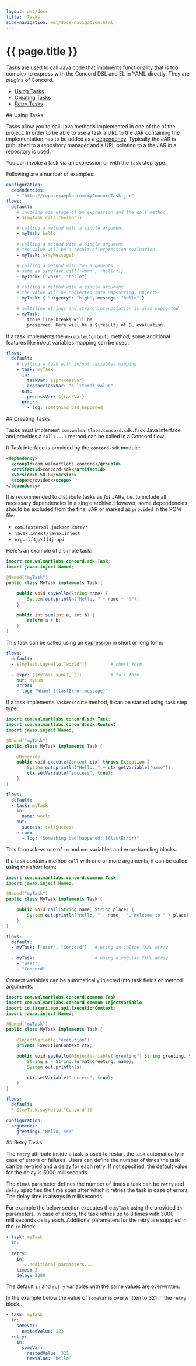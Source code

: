 ```yaml
---
layout: wmt/docs
title:  Tasks
side-navigation: wmt/docs-navigation.html
---
```


# {{ page.title }}

Tasks are used to call Java code that implments functionality that is
too complex to express with the Concord DSL and EL in YAML directly. They are
_plugins_ of Concord.

- [Using Tasks](#use-task)
- [Creating Tasks](#create-task)
- [Retry Tasks](#retry-task)

<a name="use-task"/>
## Using Tasks

Tasks allow you to call Java methods implemented in one of the of the project.
In order to be able to use a task a URL to the JAR containing the implementation
has to be added as a [dependency](./concord-dsl.html#dependencies). Typically
the JAR is published to a repository manager and a URL pointing to a the JAR in
a repository is used.

You can invoke a task via an expression or with the `task` step type.

Following are a number of examples:

```yaml
configuration:
  dependencies:
    - "http://repo.example.com/myConcordTask.jar"
flows:
  default:
    # invoking via usage of an expression and the call method
    - ${myTask.call("hello")}

    # calling a method with a single argument
    - myTask: hello

    # calling a method with a single argument
    # the value will be a result of expression evaluation
    - myTask: ${myMessage}

    # calling a method with two arguments
    # same as ${myTask.call("warn", "hello")}
    - myTask: ["warn", "hello"]

    # calling a method with a single argument
    # the value will be converted into Map<String, Object>
    - myTask: { "urgency": "high", message: "hello" }

    # multiline strings and string interpolation is also supported
    - myTask: |
        those line breaks will be
        preserved. Here will be a ${result} of EL evaluation.
```

If a task implements the `#execute(Context)` method, some additional
features like in/out variables mapping can be used:

```yaml
flows:
  default:
    # calling a task with in/out variables mapping
    - task: myTask
      in:
        taskVar: ${processVar}
        anotherTaskVar: "a literal value"
      out:
        processVar: ${taskVar}
      error:
        - log: something bad happened
```

<a name="create-task"/>
## Creating Tasks

Tasks must implement `com.walmartlabs.concord.sdk.Task` Java interface and
provides a `call(...)` method сan be called in a Concord flow.

It Task interface is provided by the `concord-sdk` module:

```xml
<dependency>
  <groupId>com.walmartlabs.concord</groupId>
  <artifactId>concord-sdk</artifactId>
  <version>0.50.0</version>
  <scope>provided</scope>
</dependency>
```

It is recommended to distribute tasks as _fat_ JARs, i.e. to include all
necessary dependencies in a single archive. However, some dependencies should be
excluded from the final JAR or marked as `provided` in the POM file:

- `com.fasterxml.jackson.core/*`
- `javax.inject/javax.inject`
- `org.slf4j/slf4j-api`

Here's an example of a simple task:

```java
import com.walmartlabs.concord.sdk.Task;
import javax.inject.Named;

@Named("myTask")
public class MyTask implements Task {

    public void sayHello(String name) {
        System.out.println("Hello, " + name + "!");
    }

    public int sum(int a, int b) {
        return a + b;
    }
}
```

This task can be called using an [expression](./concord-dsl.html#expressions)
in short or long form:

```yaml
flows:
  default:
  - ${myTask.sayHello("world")}         # short form

  - expr: ${myTask.sum(1, 2)}           # full form
    out: mySum
    error:
    - log: "Wham! ${lastError.message}"
```

If a task implements `Task#execute` method, it can be started using
`task` step type:

```java
import com.walmartlabs.concord.sdk.Task;
import com.walmartlabs.concord.sdk.Context;
import javax.inject.Named;

@Named("myTask")
public class MyTask implements Task {

    @Override
    public void execute(Context ctx) throws Exception {
        System.out.println("Hello, " + ctx.getVariable("name"));
        ctx.setVariable("success", true);
    }
}
```

```yaml
flows:
  default:
  - task: myTask
    in:
      name: world
    out:
      success: callSuccess
    error:
      - log: "Something bad happened: ${lastError}"
```

This form allows use of `in` and `out` variables and error-handling blocks.

If a task contains method `call` with one or more arguments, it can
be called using the _short_ form:

```java
import com.walmartlabs.concord.common.Task;
import javax.inject.Named;

@Named("myTask")
public class MyTask implements Task {

    public void call(String name, String place) {
        System.out.println("Hello, " + name + ". Welcome to " + place);
    }
}
```

```yaml
flows:
  default:
  - myTask: ["user", "Concord"]   # using an inline YAML array

  - myTask:                       # using a regular YAML array
    - "user"
    - "Concord"
```

Context variables can be automatically injected into task fields or
method arguments:

```java
import com.walmartlabs.concord.common.Task;
import com.walmartlabs.concord.common.InjectVariable;
import io.takari.bpm.api.ExecutionContext;
import javax.inject.Named;

@Named("myTask")
public class MyTask implements Task {

    @InjectVariable("execution")
    private ExecutionContext ctx;

    public void sayHello(@InjectVariable("greeting") String greeting, String name) {
        String s = String.format(greeting, name);
        System.out.println(s);

        ctx.setVariable("success", true);
    }
}
```

```yaml
flows:
  default:
  - ${myTask.sayHello("Concord")}

configuration:
  arguments:
    greeting: "Hello, %s!"
```
<a name="retry-task"/>
## Retry Tasks

The `retry` attribute inside a task is used to restart the task automatically
in case of errors or failures. Users can define the number of times the task can
be re-tried and a delay for each retry. If not specified, the default value
for the delay is 5000 milliseconds.

The `times` parameter defines the number of times a task can be `retry` and
`delay` specifies the time span after which it retries the task in case of
errors. The delay time is always in milliseconds.

For example the below section executes the `myTask` using the provided `in`
parameters.  In case of errors, the task retries up to 3 times with 3000
milliseconds delay each. Additional parameters for the retry are supplied in the
`in` block.

```yaml
- task: myTask
  in:
    ...
  retry:
    in:
      ...additional parameters...
    times: 3
    delay: 3000
```

The default `in` and `retry` variables with the same values are overwritten.

In the example below the value of `someVar` is overwritten to 321 in the
`retry` block..


```yaml
- task: myTask
  in:
    someVar:
      nestedValue: 123
  retry:
    in:
      someVar:
        nestedValue: 321
        newValue: "hello"
```
